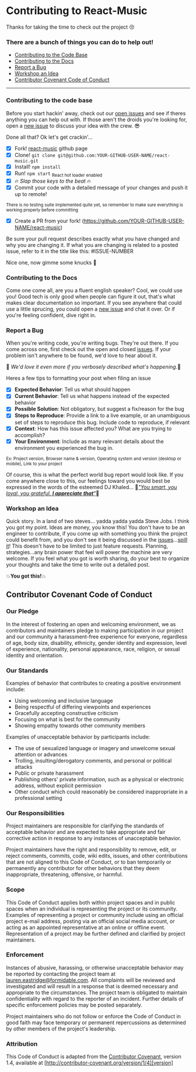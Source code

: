 # Contributing to React-Music
 Thanks for taking the time to check out the project :kissing_closed_eyes:

### There are a bunch of things you can do to help out!
- [Contributing to the Code Base](#contributing-to-the-code-base)
- [Contributing to the Docs](#contributing-to-the-docs)
- [Report a Bug](#report-a-bug)
- [Workshop an Idea](#workshop-an-idea)
- [Contributor Covenant Code of Conduct](#contributor-covenant-code-of-conduct)

<hr>

### Contributing to the code base

Before you start hackin' away, check out our [open issues](https://github.com/FormidableLabs/react-music/issues) and see if theres anything you can help out with. If those aren't the droids you're looking for, open a [new issue](https://github.com/FormidableLabs/react-music/issues/new) to discuss your idea with the crew. :sunglasses:

Done all that? Ok let's get crackin'...
- [x] Fork! [react-music](https://github.com/FormidableLabs/react-music) github page
- [x] Clone! `git clone git@github.com:YOUR-GITHUB-USER-NAME/react-music.git`
- [x] Install! `npm install`
- [x] Run! `npm start` <sub>React hot loader enabled</sub>
- [x] :fire: _Slap those keys to the beat_ :fire:
- [x] Commit your code with a detailed message of your changes and push it up to remote! 

<sub>There is no testing suite implemented quite yet, so remember to make sure everything is working properly before committing</sub> 
  
- [x] Create a PR from your fork! (https://github.com/YOUR-GITHUB-USER-NAME/react-music)

Be sure your pull request describes exactly what you have changed and why you are changing it. If what you are changing is related to a posted issue, refer to it in the title like this: #ISSUE-NUMBER

Nice one, now gimme some knucks :punch:

### Contributing to the Docs
Come one come all, are you a fluent english speaker? Cool, we could use you! Good tech is only good when people can figure it out, that's what makes clear documentation so important. If you see anywhere that could use a little sprucing, you could open a [new issue](https://github.com/FormidableLabs/react-music/issues) and chat it over. Or if you're feeling confident, dive right in. 

### Report a Bug
When you're writing code, you're writing bugs. They're out there. If you come across one, first check out the open and closed [issues](https://github.com/FormidableLabs/react-music/issues). If your problem isn't anywhere to be found, we'd love to hear about it. 

:sparkling_heart: _We'd love it even more if you verbosely described what's happening._:sparkling_heart: 

Heres a few tips to formatting your post when filing an issue

- [x] **Expected Behavior**: Tell us what should happen
- [x] **Current Behavior**: Tell us what happens instead of the expected behavior
- [x] **Possible Solution**: Not obligatory, but suggest a fix/reason for the bug
- [x] **Steps to Reproduce**: Provide a link to a live example, or an unambiguous set of steps to reproduce this bug. Include code to reproduce, if relevant
- [x] **Context**: How has this issue affected you? What are you trying to accomplish?
- [x] **Your Environment**: Include as many relevant details about the environment you experienced the bug in.

<sub>Ex: Project version, Browser name & version, Operating system and version (desktop or mobile), Link to your project</sub>

Of course, this is what the perfect world bug report would look like. If you come anywhere close to this, our feelings toward you would best be expressed in the words of the esteemed DJ Khaled... :musical_note:_["You smart, you loyal, you grateful. **I appreciate that**"](https://www.youtube.com/watch?v=Ll9nfNlDLII)_:musical_note:

### Workshop an Idea
Quick story. In a land of two steves... yadda yadda yadda Steve Jobs. I think you got my point. Ideas are money, you know this! You don't have to be an engineer to contribute, if you come up with something you think the project could benefit from, and you don't see it being discussed in the [issues](https://github.com/FormidableLabs/react-music/issues)...[spill it](https://github.com/FormidableLabs/react-music/issues/new)! This doesn't have to be limited to just feature requests. Planning, strategies...any brain power that feel will power the machine are very welcome. If you feel what you got is worth sharing, do your best to organize your thoughts and take the time to write out a detailed post. 

:collision:**You got this!**:collision:


## Contributor Covenant Code of Conduct

### Our Pledge

In the interest of fostering an open and welcoming environment, we as
contributors and maintainers pledge to making participation in our project and
our community a harassment-free experience for everyone, regardless of age, body
size, disability, ethnicity, gender identity and expression, level of experience,
nationality, personal appearance, race, religion, or sexual identity and
orientation.

### Our Standards

Examples of behavior that contributes to creating a positive environment
include:

* Using welcoming and inclusive language
* Being respectful of differing viewpoints and experiences
* Gracefully accepting constructive criticism
* Focusing on what is best for the community
* Showing empathy towards other community members

Examples of unacceptable behavior by participants include:

* The use of sexualized language or imagery and unwelcome sexual attention or
advances
* Trolling, insulting/derogatory comments, and personal or political attacks
* Public or private harassment
* Publishing others' private information, such as a physical or electronic
  address, without explicit permission
* Other conduct which could reasonably be considered inappropriate in a
  professional setting

### Our Responsibilities

Project maintainers are responsible for clarifying the standards of acceptable
behavior and are expected to take appropriate and fair corrective action in
response to any instances of unacceptable behavior.

Project maintainers have the right and responsibility to remove, edit, or
reject comments, commits, code, wiki edits, issues, and other contributions
that are not aligned to this Code of Conduct, or to ban temporarily or
permanently any contributor for other behaviors that they deem inappropriate,
threatening, offensive, or harmful.

### Scope

This Code of Conduct applies both within project spaces and in public spaces
when an individual is representing the project or its community. Examples of
representing a project or community include using an official project e-mail
address, posting via an official social media account, or acting as an appointed
representative at an online or offline event. Representation of a project may be
further defined and clarified by project maintainers.

### Enforcement

Instances of abusive, harassing, or otherwise unacceptable behavior may be
reported by contacting the project team at lauren.eastridge@formidable.com. All
complaints will be reviewed and investigated and will result in a response that
is deemed necessary and appropriate to the circumstances. The project team is
obligated to maintain confidentiality with regard to the reporter of an incident.
Further details of specific enforcement policies may be posted separately.

Project maintainers who do not follow or enforce the Code of Conduct in good
faith may face temporary or permanent repercussions as determined by other
members of the project's leadership.

### Attribution

This Code of Conduct is adapted from the [Contributor Covenant][homepage], version 1.4,
available at [http://contributor-covenant.org/version/1/4][version]

[homepage]: http://contributor-covenant.org
[version]: http://contributor-covenant.org/version/1/4/
